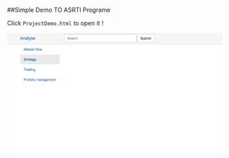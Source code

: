 ##Simple Demo TO ASRTI Programe

Click `ProjectDemo.html` to open it !



![MacDown Screenshot](./img/first.PNG)